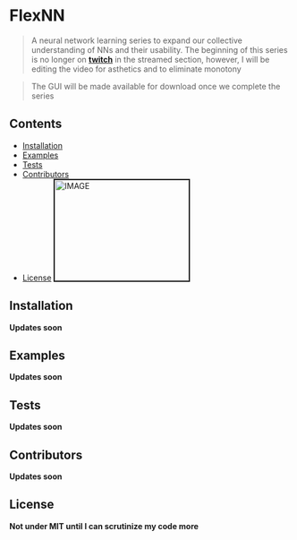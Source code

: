 # FlexNN


>A neural network learning series to expand our collective understanding of NNs and their usability. The beginning of this series is no longer on **<a href="https://www.Twitch.tv/Rebel_Rae">twitch</a>** in the streamed section, however, I will be editing the video for asthetics and to eliminate monotony

>The GUI will be made available for download once we complete the series
## Contents
* [Installation](#installation)
* [Examples](#examples)
* [Tests](#tests)
* [Contributors](#contributors)
* [License](#license)
<img src="https://images.pexels.com/photos/724994/pexels-photo-724994.jpeg?auto=compress&cs=tinysrgb&dpr=2&h=325&w=470" 
alt="IMAGE" width="240" height="180" border="2" />

## <a name="installation"></a>Installation
**Updates soon**

## <a name="examples"></a>Examples
**Updates soon**

## <a name="tests"></a>Tests
**Updates soon**

## <a name="contributors"></a>Contributors
**Updates soon**

## <a name="license"></a>License
**Not under MIT until I can scrutinize my code more**
